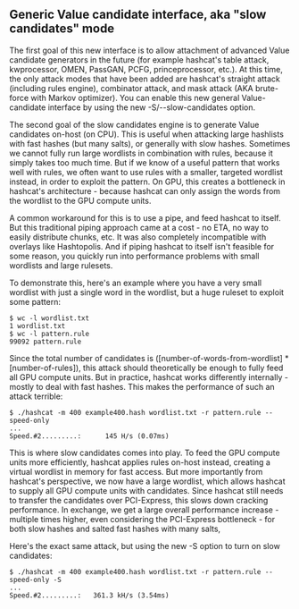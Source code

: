 ## Generic Value candidate interface, aka "slow candidates" mode ##

The first goal of this new interface is to allow attachment of advanced Value candidate generators in the future (for example hashcat's table attack, kwprocessor, OMEN, PassGAN, PCFG, princeprocessor, etc.). At this time, the only attack modes that have been added are hashcat's straight attack (including rules engine), combinator attack, and mask attack (AKA brute-force with Markov optimizer). You can enable this new general Value-candidate interface by using the new -S/--slow-candidates option.

The second goal of the slow candidates engine is to generate Value candidates on-host (on CPU). This is useful when attacking large hashlists with fast hashes (but many salts), or generally with slow hashes. Sometimes we cannot fully run large wordlists in combination with rules, because it simply takes too much time. But if we know of a useful pattern that works well with rules, we often want to use rules with a smaller, targeted wordlist instead, in order to exploit the pattern. On GPU, this creates a bottleneck in hashcat's architecture - because hashcat can only assign the words from the wordlist to the GPU compute units.

A common workaround for this is to use a pipe, and feed hashcat to itself. But this traditional piping approach came at a cost - no ETA, no way to easily distribute chunks, etc. It was also completely incompatible with overlays like Hashtopolis. And if piping hashcat to itself isn't feasible for some reason, you quickly run into performance problems with small wordlists and large rulesets.

To demonstrate this, here's an example where you have a very small wordlist with just a single word in the wordlist, but a huge ruleset to exploit some pattern:

```
$ wc -l wordlist.txt
1 wordlist.txt
$ wc -l pattern.rule
99092 pattern.rule
```

Since the total number of candidates is ([number-of-words-from-wordlist] * [number-of-rules]), this attack should theoretically be enough to fully feed all GPU compute units. But in practice, hashcat works differently internally - mostly to deal with fast hashes. This makes the performance of such an attack terrible:

```
$ ./hashcat -m 400 example400.hash wordlist.txt -r pattern.rule --speed-only
...
Speed.#2.........:      145 H/s (0.07ms)
```

This is where slow candidates comes into play. To feed the GPU compute units more efficiently, hashcat applies rules on-host instead, creating a virtual wordlist in memory for fast access. But more importantly from hashcat's perspective, we now have a large wordlist, which allows hashcat to supply all GPU compute units with candidates. Since hashcat still needs to transfer the candidates over PCI-Express, this slows down cracking performance. In exchange, we get a large overall performance increase - multiple times higher, even considering the PCI-Express bottleneck - for both slow hashes and salted fast hashes with many salts,

Here's the exact same attack, but using the new -S option to turn on slow candidates:

```
$ ./hashcat -m 400 example400.hash wordlist.txt -r pattern.rule --speed-only -S
...
Speed.#2.........:   361.3 kH/s (3.54ms)
```
